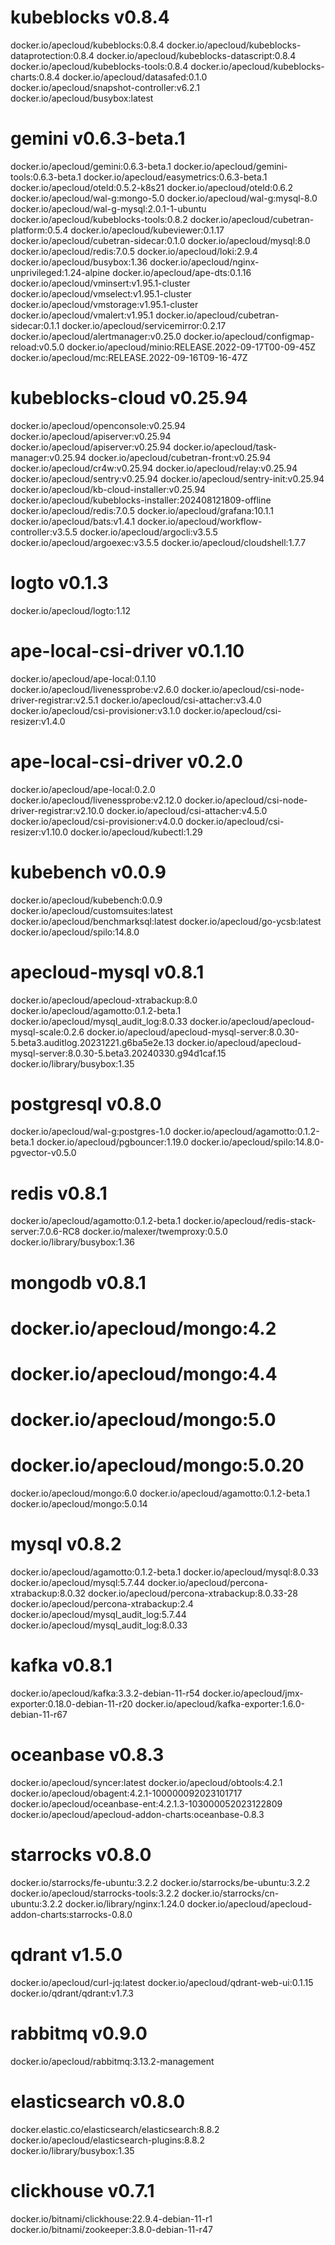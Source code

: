 # kubeblocks v0.8.4
docker.io/apecloud/kubeblocks:0.8.4
docker.io/apecloud/kubeblocks-dataprotection:0.8.4
docker.io/apecloud/kubeblocks-datascript:0.8.4
docker.io/apecloud/kubeblocks-tools:0.8.4
docker.io/apecloud/kubeblocks-charts:0.8.4
docker.io/apecloud/datasafed:0.1.0
docker.io/apecloud/snapshot-controller:v6.2.1
docker.io/apecloud/busybox:latest
# gemini v0.6.3-beta.1
docker.io/apecloud/gemini:0.6.3-beta.1
docker.io/apecloud/gemini-tools:0.6.3-beta.1
docker.io/apecloud/easymetrics:0.6.3-beta.1
docker.io/apecloud/oteld:0.5.2-k8s21
docker.io/apecloud/oteld:0.6.2
docker.io/apecloud/wal-g:mongo-5.0
docker.io/apecloud/wal-g:mysql-8.0
docker.io/apecloud/wal-g-mysql:2.0.1-1-ubuntu
docker.io/apecloud/kubeblocks-tools:0.8.2
docker.io/apecloud/cubetran-platform:0.5.4
docker.io/apecloud/kubeviewer:0.1.17
docker.io/apecloud/cubetran-sidecar:0.1.0
docker.io/apecloud/mysql:8.0
docker.io/apecloud/redis:7.0.5
docker.io/apecloud/loki:2.9.4
docker.io/apecloud/busybox:1.36
docker.io/apecloud/nginx-unprivileged:1.24-alpine
docker.io/apecloud/ape-dts:0.1.16
docker.io/apecloud/vminsert:v1.95.1-cluster
docker.io/apecloud/vmselect:v1.95.1-cluster
docker.io/apecloud/vmstorage:v1.95.1-cluster
docker.io/apecloud/vmalert:v1.95.1
docker.io/apecloud/cubetran-sidecar:0.1.1
docker.io/apecloud/servicemirror:0.2.17
docker.io/apecloud/alertmanager:v0.25.0
docker.io/apecloud/configmap-reload:v0.5.0
docker.io/apecloud/minio:RELEASE.2022-09-17T00-09-45Z
docker.io/apecloud/mc:RELEASE.2022-09-16T09-16-47Z
# kubeblocks-cloud v0.25.94
docker.io/apecloud/openconsole:v0.25.94
docker.io/apecloud/apiserver:v0.25.94
docker.io/apecloud/apiserver:v0.25.94
docker.io/apecloud/task-manager:v0.25.94
docker.io/apecloud/cubetran-front:v0.25.94
docker.io/apecloud/cr4w:v0.25.94
docker.io/apecloud/relay:v0.25.94
docker.io/apecloud/sentry:v0.25.94
docker.io/apecloud/sentry-init:v0.25.94
docker.io/apecloud/kb-cloud-installer:v0.25.94
docker.io/apecloud/kubeblocks-installer:202408121809-offline
docker.io/apecloud/redis:7.0.5
docker.io/apecloud/grafana:10.1.1
docker.io/apecloud/bats:v1.4.1
docker.io/apecloud/workflow-controller:v3.5.5
docker.io/apecloud/argocli:v3.5.5
docker.io/apecloud/argoexec:v3.5.5
docker.io/apecloud/cloudshell:1.7.7
# logto v0.1.3
docker.io/apecloud/logto:1.12
# ape-local-csi-driver v0.1.10
docker.io/apecloud/ape-local:0.1.10
docker.io/apecloud/livenessprobe:v2.6.0
docker.io/apecloud/csi-node-driver-registrar:v2.5.1
docker.io/apecloud/csi-attacher:v3.4.0
docker.io/apecloud/csi-provisioner:v3.1.0
docker.io/apecloud/csi-resizer:v1.4.0
# ape-local-csi-driver v0.2.0
docker.io/apecloud/ape-local:0.2.0
docker.io/apecloud/livenessprobe:v2.12.0
docker.io/apecloud/csi-node-driver-registrar:v2.10.0
docker.io/apecloud/csi-attacher:v4.5.0
docker.io/apecloud/csi-provisioner:v4.0.0
docker.io/apecloud/csi-resizer:v1.10.0
docker.io/apecloud/kubectl:1.29
# kubebench v0.0.9
docker.io/apecloud/kubebench:0.0.9
docker.io/apecloud/customsuites:latest
docker.io/apecloud/benchmarksql:latest
docker.io/apecloud/go-ycsb:latest
docker.io/apecloud/spilo:14.8.0
# apecloud-mysql v0.8.1
docker.io/apecloud/apecloud-xtrabackup:8.0
docker.io/apecloud/agamotto:0.1.2-beta.1
docker.io/apecloud/mysql_audit_log:8.0.33
docker.io/apecloud/apecloud-mysql-scale:0.2.6
docker.io/apecloud/apecloud-mysql-server:8.0.30-5.beta3.auditlog.20231221.g6ba5e2e.13
docker.io/apecloud/apecloud-mysql-server:8.0.30-5.beta3.20240330.g94d1caf.15
docker.io/library/busybox:1.35
# postgresql v0.8.0
docker.io/apecloud/wal-g:postgres-1.0
docker.io/apecloud/agamotto:0.1.2-beta.1
docker.io/apecloud/pgbouncer:1.19.0
docker.io/apecloud/spilo:14.8.0-pgvector-v0.5.0
# redis v0.8.1
docker.io/apecloud/agamotto:0.1.2-beta.1
docker.io/apecloud/redis-stack-server:7.0.6-RC8
docker.io/malexer/twemproxy:0.5.0
docker.io/library/busybox:1.36
# mongodb v0.8.1
# docker.io/apecloud/mongo:4.2
# docker.io/apecloud/mongo:4.4
# docker.io/apecloud/mongo:5.0
# docker.io/apecloud/mongo:5.0.20
docker.io/apecloud/mongo:6.0
docker.io/apecloud/agamotto:0.1.2-beta.1
docker.io/apecloud/mongo:5.0.14
# mysql v0.8.2
docker.io/apecloud/agamotto:0.1.2-beta.1
docker.io/apecloud/mysql:8.0.33
docker.io/apecloud/mysql:5.7.44
docker.io/apecloud/percona-xtrabackup:8.0.32
docker.io/apecloud/percona-xtrabackup:8.0.33-28
docker.io/apecloud/percona-xtrabackup:2.4
docker.io/apecloud/mysql_audit_log:5.7.44
docker.io/apecloud/mysql_audit_log:8.0.33
# kafka v0.8.1
docker.io/apecloud/kafka:3.3.2-debian-11-r54
docker.io/apecloud/jmx-exporter:0.18.0-debian-11-r20
docker.io/apecloud/kafka-exporter:1.6.0-debian-11-r67
# oceanbase v0.8.3
docker.io/apecloud/syncer:latest
docker.io/apecloud/obtools:4.2.1
docker.io/apecloud/obagent:4.2.1-100000092023101717
docker.io/apecloud/oceanbase-ent:4.2.1.3-103000052023122809
docker.io/apecloud/apecloud-addon-charts:oceanbase-0.8.3
# starrocks v0.8.0
docker.io/starrocks/fe-ubuntu:3.2.2
docker.io/starrocks/be-ubuntu:3.2.2
docker.io/apecloud/starrocks-tools:3.2.2
docker.io/starrocks/cn-ubuntu:3.2.2
docker.io/library/nginx:1.24.0
docker.io/apecloud/apecloud-addon-charts:starrocks-0.8.0
# qdrant v1.5.0
docker.io/apecloud/curl-jq:latest
docker.io/apecloud/qdrant-web-ui:0.1.15
docker.io/qdrant/qdrant:v1.7.3
# rabbitmq v0.9.0
docker.io/apecloud/rabbitmq:3.13.2-management
# elasticsearch v0.8.0
docker.elastic.co/elasticsearch/elasticsearch:8.8.2
docker.io/apecloud/elasticsearch-plugins:8.8.2
docker.io/library/busybox:1.35
# clickhouse v0.7.1
docker.io/bitnami/clickhouse:22.9.4-debian-11-r1
docker.io/bitnami/zookeeper:3.8.0-debian-11-r47
